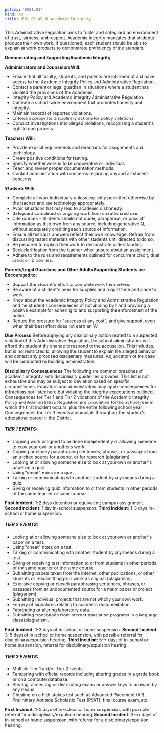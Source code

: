```yaml
---
policy: "0501.01"
kind: AR
title: 0501.01-AR-01 Academic Integrity
---
```

This Administrative Regulation aims to foster and safeguard an environment of trust, fairness, and respect. Academic integrity mandates that students produce their own work. If questioned, each student should be able to explain all work products to demonstrate proficiency of the standard.

**Demonstrating and Supporting Academic Integrity**

**Administrators and Counselors Will:**

- Ensure that all faculty, students, and parents are informed of and have access to the Academic Integrity Policy and Administrative Regulation.
- Contact a parent or legal guardian in situations where a student has violated the provisions of the Academic
- Integrity Policy and Academic Integrity Administrative Regulation.
- Cultivate a school-wide environment that promotes honesty and integrity.
- Maintain records of reported violations.
- Enforce appropriate disciplinary actions for policy violations.
- Conduct investigations into alleged violations, recognizing a student's right to due process.

**Teachers Will:**

- Provide explicit requirements and directions for assignments and technology.
- Create positive conditions for testing.
- Specify whether work is to be cooperative or individual.
- Teach and review proper documentation methods.
- Contact administration with concerns regarding any and all student concerns.

**Students Will:**

- Complete all work individually unless explicitly permitted otherwise by the teacher and use technology appropriately.
- Avoid situations that may lead to academic dishonesty.
- Safeguard completed or ongoing work from unauthorized use.
- Cite sources - Students should not quote, paraphrase, or pass off information as their own from any source, including generative AI, without adequately crediting each source of information.
- Ensure all test/quiz answers reflect their own knowledge. Refrain from discussing tested materials with other students until directed to do so.
- Be prepared to explain their work to demonstrate understanding.
- Seek clarification from the teacher when unsure about an assignment.
- Adhere to the rules and requirements outlined for concurrent credit, dual credit or IB courses.

**Parents/Legal Guardians and Other Adults Supporting Students are Encouraged to:**

- Support the student's effort to complete work themselves.
- Be aware of a student's need for supplies and a quiet time and place to work.
- Know about the Academic Integrity Policy and Administrative Regulation and the student's consequences of not abiding by it and providing a positive example for adhering to and supporting the enforcement of the policy.
- Reduce the pressure for "success at any cost", and give support, even when their best effort does not earn an "A".

**Due Process**
Before applying any disciplinary action related to a suspected violation of this Administrative Regulation, the school administration will afford the student the chance to respond to the accusation. This includes, but is not restricted to, allowing the student to explain the alleged behavior and contest any proposed disciplinary measures. Adjudication of the case will be conducted by building administration.

**Disciplinary Consequences**
The following are common breaches of academic integrity, with disciplinary guidelines provided. This list is not exhaustive and may be subject to deviation based on specific circumstances. Educators and administrators may apply consequences for infractions not listed here but violating the integrity expectations outlined. Consequences for Tier 1 and Tier 2 violations of the Academic Integrity Policy and Administrative Regulation are cumulative for the school year in which the first incident occurs, plus the entire following school year. Consequences for Tier 3 events accumulate throughout the student's educational career in the District.

##### TIER 1 EVENTS:
- Copying work assigned to be done independently or allowing someone to copy your own or another's work.
- Copying or closely paraphrasing sentences, phrases, or passages from an uncited source for a paper, or for research (plagiarism).
- Looking at or allowing someone else to look at your own or another's paper on a quiz.
- Using "cheat" notes on a quiz.
- Talking or communicating with another student by any means during a quiz.
- Giving or receiving quiz information to or from students in other periods of the same teacher or same course.

**First Incident**: 1-2 days detention or equivalent; campus assignment.
**Second Incident**: 1 day in-school suspension.
**Third Incident**: 1-3 days in-school or home suspension.

##### TIER 2 EVENTS:

- Looking at or allowing someone else to look at your own or another's paper on a test.
- Using "cheat" notes on a test.
- Talking or communicating with another student by any means during a test.
- Giving or receiving test information to or from students in other periods of the same teacher or the same course.
- Submitting papers taken from the internet, other publications, or other students or resubmitting prior work as original (plagiarism).
- Extensive copying or closely paraphrasing sentences, phrases, or passages from an undocumented source for a major paper or project (plagiarism).
- Submitting individual projects that are not wholly your own work.
- Forgery of signatures relating to academic documentation.
- Fabricating or altering laboratory data.
- Submitting translations from Internet translation programs in a language class (plagiarism).

**First Incident**: 1-3 days of in-school or home suspension.
**Second Incident**: 3-5 days of in-school or home suspension, with possible referral for disciplinary/expulsion hearing.
**Third Incident**: 5-+ days of in-school or home suspension, referral for disciplinary/expulsion hearing.

##### TIER 3 EVENTS:

- Multiple Tier 1 and/or Tier 2 events
- Tampering with official records including altering grades in a grade book or on a computer database.
- Stealing, accessing or distributing exams or answer keys to an exam by any means.
- Cheating on a high stakes test such as Advanced Placement (AP), Preliminary Aptitude Scholastic Test (PSAT), final course exam, etc.

**First Incident**: 1-5 days of in-school or home suspension, with possible referral for a disciplinary/expulsion hearing.
**Second Incident**: 3-5+ days of in-school or home suspension, with referral for a disciplinary/expulsion hearing.
